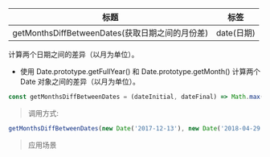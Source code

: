 |  标题   | 标签  |
|  ----  | ----  |
| getMonthsDiffBetweenDates(获取日期之间的月份差) | date(日期) |

计算两个日期之间的差异（以月为单位）。

* 使用 Date.prototype.getFullYear() 和 Date.prototype.getMonth() 计算两个 Date 对象之间的差异（以月为单位）。

```js
const getMonthsDiffBetweenDates = (dateInitial, dateFinal) => Math.max((dateFinal.getFullYear() - dateInitial.getFullYear()) * 12 + dateFinal.getMonth() - dateInitial.getMonth(),0);
```

> 调用方式:

```js
getMonthsDiffBetweenDates(new Date('2017-12-13'), new Date('2018-04-29')); // 4
```


> 应用场景












